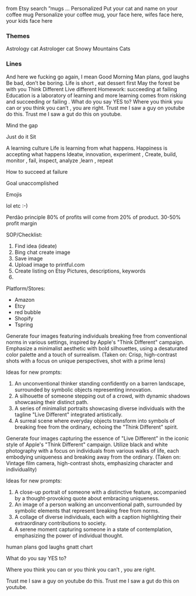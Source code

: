 



from Etsy search ”mugs …
Personalized 
Put your cat and name on your coffee mug
Personalize your coffee mug, your face here, wifes face here, your kids face here

### Themes
Astrology cat
Astrologer cat
Snowy Mountains 
Cats

### Lines
And here we fucking go again, I mean Good Morning
Man plans, god laughs 
Be bad, don’t be boring. 
Life is short , eat dessert first 
May the forest be with you
Think Different
Live different 
Homework: succeeding at failing 
Education is a laboratory of learning and more learning comes from risking and succeeding or failing . 
What do you say YES to?
Where you think you can or you think you can’t , you are right. 
Trust me I saw a guy on youtube do this.
Trust me I saw a gut do this on youtube.

Mind the gap

Just do it Sit




A learning culture 
Life is learning from what happens. 
Happiness is accepting what happens 
Ideatw, innovation, experiment , Create, build, monitor , fail, inspect, analyze ,learn , repeat 

How to succeed at failure 

Goal unaccomplished


Emojis 

lol etc 
:-) 

Perdão principle 80% of profits will come from 20% of product.
30-50% profit margin 


SOP/Checklist:

1. Find idea (ideate)
2. Bing chat create image 
3. Save image
4. Upload image to printful.com
5. Create listing on Etsy Pictures, descriptions, keywords 
6. 

Platform/Stores:
 - Amazon
 - Etcy
 - red bubble
 - Shopify
 - Tspring 


Generate four images featuring individuals breaking free from conventional norms in various settings, inspired by Apple's "Think Different" campaign. Emphasize a minimalist aesthetic with bold silhouettes, using a desaturated color palette and a touch of surrealism. (Taken on: Crisp, high-contrast shots with a focus on unique perspectives, shot with a prime lens)

Ideas for new prompts:
1. An unconventional thinker standing confidently on a barren landscape, surrounded by symbolic objects representing innovation.
2. A silhouette of someone stepping out of a crowd, with dynamic shadows showcasing their distinct path.
3. A series of minimalist portraits showcasing diverse individuals with the tagline "Live Different" integrated artistically.
4. A surreal scene where everyday objects transform into symbols of breaking free from the ordinary, echoing the "Think Different" spirit.

Generate four images capturing the essence of "Live Different" in the iconic style of Apple's "Think Different" campaign. Utilize black and white photography with a focus on individuals from various walks of life, each embodying uniqueness and breaking away from the ordinary. (Taken on: Vintage film camera, high-contrast shots, emphasizing character and individuality)

Ideas for new prompts:
1. A close-up portrait of someone with a distinctive feature, accompanied by a thought-provoking quote about embracing uniqueness.
2. An image of a person walking an unconventional path, surrounded by symbolic elements that represent breaking free from norms.
3. A collage of diverse individuals, each with a caption highlighting their extraordinary contributions to society.
4. A serene moment capturing someone in a state of contemplation, emphasizing the power of individual thought.



human plans god laughs
 gnatt chart



What do you say YES to?

Where you think you can or you think you can’t , you are right. 

Trust me I saw a guy on youtube do this.
Trust me I saw a gut do this on youtube.

